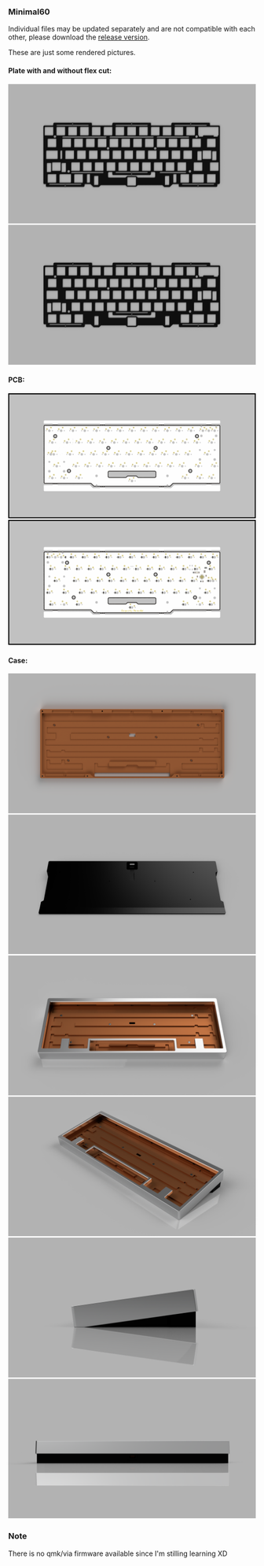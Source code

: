 ### Minimal60

Individual files may be updated separately and are not compatible with each other, please download the [release version](https://github.com/dianmo42/Minimal60/releases).

These are just some rendered pictures.

#### Plate with and without flex cut:
![plate rendering](./graphs/plate_flexcut.png)
![plate rendering](./graphs/plate_noflexcut.png)

#### PCB:
![PCB rendering](./graphs/pcb_frontview.png)
![PCB rendering](./graphs/pcb_backview.png)

#### Case:
![Case rendering](./graphs/mid_frame.PNG)
![Case rendering](./graphs/bottom_case.png)
![Case rendering](./graphs/assembly_frontview.PNG)
![Case rendering](./graphs/assembly.PNG)
![Case rendering](./graphs/assembly_sideview.PNG)
![Case rendering](./graphs/assembly_backview.PNG)

### Note
There is no qmk/via firmware available since I'm stilling learning XD